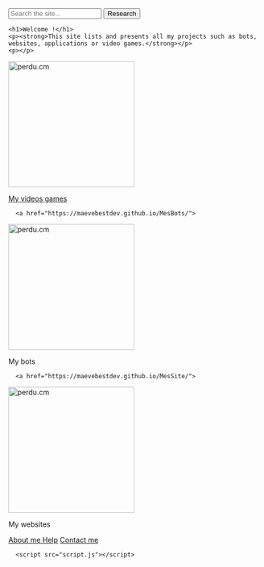 <html lang="fr">
    <head> 
        <title>Maeve's site UwU/Home</title>
        <link rel="stylesheet" type="text/css" href="style.css">
        <meta name="google-site-verification" content="kLK5fynJLaBXuMMI0qK5ex5cUOE6Eu-CKT7gdPe3nns" />
    <link rel="icon" type="image/png" sizes="16x16" href="https://media.discordapp.net/attachments/884718653348667412/889477592544071710/braquette.png?width=427&height=427">
    </head>
  <body>
          <form role="search">
  <div>
    <input type="search" id="maRecherche" name="q"
     placeholder="Search the site..."
     aria-label="Rechercher parmi le contenu du site">
    <button>Research</button>
  </div>
</form>
      
    <h1>Welcome !</h1>
    <p><strong>This site lists and presents all my projects such as bots, websites, applications or video games.</strong></p>
    <p></p>
 
<p></p>

<a href="https://maevebestdev.github.io/MesJeux/">
<img class="displayed" src="https://media.discordapp.net/attachments/884718653348667412/890266341175595018/jeuxImageSite.jpg?width=783&height=427" alt="perdu.cm" title="My videos games" style="width: 250px;" /> 
    <p>My videos games</p>
</a>

      <a href="https://maevebestdev.github.io/MesBots/">
<img class="displayed" src="https://media.discordapp.net/attachments/884718653348667412/890266318383747153/botpoursiteimage.png" alt="perdu.cm" title="My bots" style="width: 250px;" /> 
          <p>My bots</p>
          
      <a href="https://maevebestdev.github.io/MesSite/">
<img class="displayed" src="https://media.discordapp.net/attachments/884718653348667412/890266366744088586/siteImageSite.png?width=759&height=427" alt="perdu.cm" title="My websites" style="width: 250px;" /> 
          <p>My websites</p>
</a>
      <p></p>
    <a href="https://maevebestdev.github.io/About_Us/">About me       </a>
          <a>      </a>
    <a href="https://maevebestdev.github.io/Help/">Help</a>
          <a>      </a>
    <a href="https://maevebestdev.github.io/Contact_Us/">Contact me</a>
      <p></p>
          
    
      <script src="script.js"></script>
<script src="script.js"></script>
<p></p>
</a>
</body>
</html>
